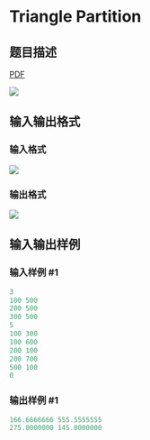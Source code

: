 # Triangle Partition

## 题目描述

[problemUrl]: https://uva.onlinejudge.org/index.php?option=com_onlinejudge&Itemid=8&category=8&page=show_problem&problem=632

[PDF](https://uva.onlinejudge.org/external/6/p691.pdf)

![](https://cdn.luogu.com.cn/upload/vjudge_pic/UVA691/8b286432387a96b70abb3cb4ac609ec33dfadb9d.png)

## 输入输出格式

### 输入格式

![](https://cdn.luogu.com.cn/upload/vjudge_pic/UVA691/ccf481c561b5ec1fdcf4c1ec40365f3891b37792.png)

### 输出格式

![](https://cdn.luogu.com.cn/upload/vjudge_pic/UVA691/7d95e5b077ee861ef48901009a05306223f44f66.png)

## 输入输出样例

### 输入样例 #1

```cpp
3
100 500
200 500
300 500
5
100 300
100 600
200 100
200 700
500 100
0
```


### 输出样例 #1

```cpp
166.6666666 555.5555555
275.0000000 145.0000000
```


